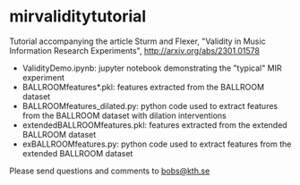 # mirvaliditytutorial
Tutorial accompanying the article Sturm and Flexer, "Validity in Music Information Research Experiments", http://arxiv.org/abs/2301.01578

- ValidityDemo.ipynb: jupyter notebook demonstrating the "typical" MIR experiment 
- BALLROOMfeatures*.pkl: features extracted from the BALLROOM dataset
- BALLROOMfeatures_dilated.py: python code used to extract features from the BALLROOM dataset with dilation interventions
- extendedBALLROOMfeatures.pkl: features extracted from the extended BALLROOM dataset
- exBALLROOMfeatures.py: python code used to extract features from the extended BALLROOM dataset

Please send questions and comments to bobs@kth.se
